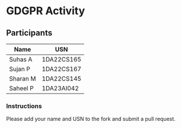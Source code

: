 # GDGPR Activity

## Participants

| Name   | USN        |
|--------|------------|
| Suhas A| 1DA22CS165 |
| Sujan P| 1DA22CS167 |
| Sharan M| 1DA22CS145|
Saheel P | 1DA23AI042



### Instructions
Please add your name and USN to the fork and submit a pull request.

